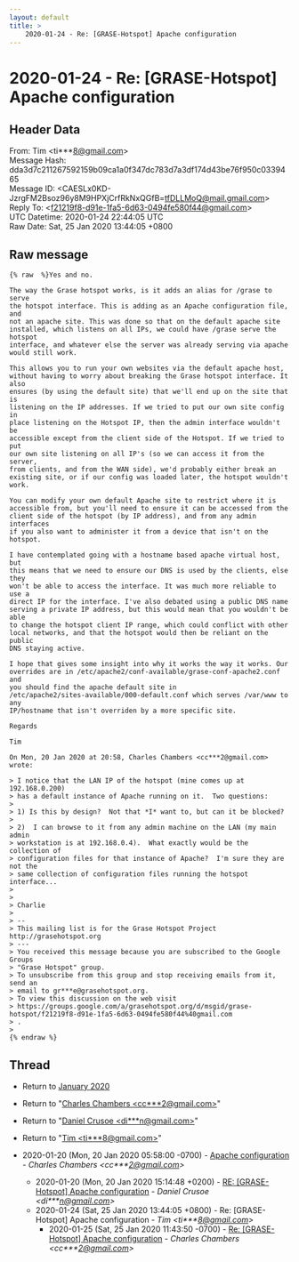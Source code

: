 ```yaml
---
layout: default
title: >
    2020-01-24 - Re: [GRASE-Hotspot] Apache configuration
---
```


# 2020-01-24 - Re: [GRASE-Hotspot] Apache configuration

## Header Data

From: Tim \<ti***8@gmail.com\><br>
Message Hash: dda3d7c211267592159b09ca1a0f347dc783d7a3df174d43be76f950c0339465<br>
Message ID: \<CAESLx0KD-JzrgFM2Bsoz96y8M9HPXjCrfRkNxQGfB=tfDLLMoQ@mail.gmail.com\><br>
Reply To: \<f21219f8-d91e-1fa5-6d63-0494fe580f44@gmail.com\><br>
UTC Datetime: 2020-01-24 22:44:05 UTC<br>
Raw Date: Sat, 25 Jan 2020 13:44:05 +0800<br>

## Raw message

```
{% raw  %}Yes and no.

The way the Grase hotspot works, is it adds an alias for /grase to serve
the hotspot interface. This is adding as an Apache configuration file, and
not an apache site. This was done so that on the default apache site
installed, which listens on all IPs, we could have /grase serve the hotspot
interface, and whatever else the server was already serving via apache
would still work.

This allows you to run your own websites via the default apache host,
without having to worry about breaking the Grase hotspot interface. It also
ensures (by using the default site) that we'll end up on the site that is
listening on the IP addresses. If we tried to put our own site config in
place listening on the Hotspot IP, then the admin interface wouldn't be
accessible except from the client side of the Hotspot. If we tried to put
our own site listening on all IP's (so we can access it from the server,
from clients, and from the WAN side), we'd probably either break an
existing site, or if our config was loaded later, the hotspot wouldn't work.

You can modify your own default Apache site to restrict where it is
accessible from, but you'll need to ensure it can be accessed from the
client side of the hotspot (by IP address), and from any admin interfaces
if you also want to administer it from a device that isn't on the hotspot.

I have contemplated going with a hostname based apache virtual host, but
this means that we need to ensure our DNS is used by the clients, else they
won't be able to access the interface. It was much more reliable to use a
direct IP for the interface. I've also debated using a public DNS name
serving a private IP address, but this would mean that you wouldn't be able
to change the hotspot client IP range, which could conflict with other
local networks, and that the hotspot would then be reliant on the public
DNS staying active.

I hope that gives some insight into why it works the way it works. Our
overrides are in /etc/apache2/conf-available/grase-conf-apache2.conf and
you should find the apache default site in
/etc/apache2/sites-available/000-default.conf which serves /var/www to any
IP/hostname that isn't overriden by a more specific site.

Regards

Tim

On Mon, 20 Jan 2020 at 20:58, Charles Chambers <cc***2@gmail.com> wrote:

> I notice that the LAN IP of the hotspot (mine comes up at 192.168.0.200)
> has a default instance of Apache running on it.  Two questions:
>
> 1) Is this by design?  Not that *I* want to, but can it be blocked?
>
> 2)  I can browse to it from any admin machine on the LAN (my main admin
> workstation is at 192.168.0.4).  What exactly would be the collection of
> configuration files for that instance of Apache?  I'm sure they are not the
> same collection of configuration files running the hotspot interface...
>
>
> Charlie
>
> --
> This mailing list is for the Grase Hotspot Project http://grasehotspot.org
> ---
> You received this message because you are subscribed to the Google Groups
> "Grase Hotspot" group.
> To unsubscribe from this group and stop receiving emails from it, send an
> email to gr***e@grasehotspot.org.
> To view this discussion on the web visit
> https://groups.google.com/a/grasehotspot.org/d/msgid/grase-hotspot/f21219f8-d91e-1fa5-6d63-0494fe580f44%40gmail.com
> .
>
{% endraw %}
```

## Thread

+ Return to [January 2020](/archive/2020/01)

+ Return to "[Charles Chambers <cc***2<span>@</span>gmail.com>](/authors/cc___2_at_gmail_com)"
+ Return to "[Daniel Crusoe <di***n<span>@</span>gmail.com>](/authors/di___n_at_gmail_com)"
+ Return to "[Tim <ti***8<span>@</span>gmail.com>](/authors/ti___8_at_gmail_com)"

+ 2020-01-20 (Mon, 20 Jan 2020 05:58:00 -0700) - [Apache configuration](/archive/2020/01/716f9b7077c2809d3a7d195a84548e14233a171e73601ac5a077953feb18c882) - _Charles Chambers \<cc***2@gmail.com\>_
  + 2020-01-20 (Mon, 20 Jan 2020 15:14:48 +0200) - [RE: [GRASE-Hotspot] Apache configuration](/archive/2020/01/e7f3f407fa23994341653332b23764cd28cd0026427184167c56afac591c7642) - _Daniel Crusoe \<di***n@gmail.com\>_
  + 2020-01-24 (Sat, 25 Jan 2020 13:44:05 +0800) - Re: [GRASE-Hotspot] Apache configuration - _Tim \<ti***8@gmail.com\>_
    + 2020-01-25 (Sat, 25 Jan 2020 11:43:50 -0700) - [Re: [GRASE-Hotspot] Apache configuration](/archive/2020/01/c558c670299ccae3faca4af1c072b8a1ad6c2dbbe817d24945652ea57f0d5fa1) - _Charles Chambers \<cc***2@gmail.com\>_

